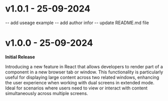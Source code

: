 # v1.0.1 - 25-09-2024

 -- add useage example 
 -- add author infor 
 -- update README.md file 
 
# v1.0.0 - 25-09-2024

**Initial Release**

Introducing a new feature in React that allows developers to render part of a component in a new browser tab or window. This functionality is particularly useful for displaying large content across two related windows, enhancing the user experience when working with dual screens in extended mode. Ideal for scenarios where users need to view or interact with content simultaneously across multiple screens.
